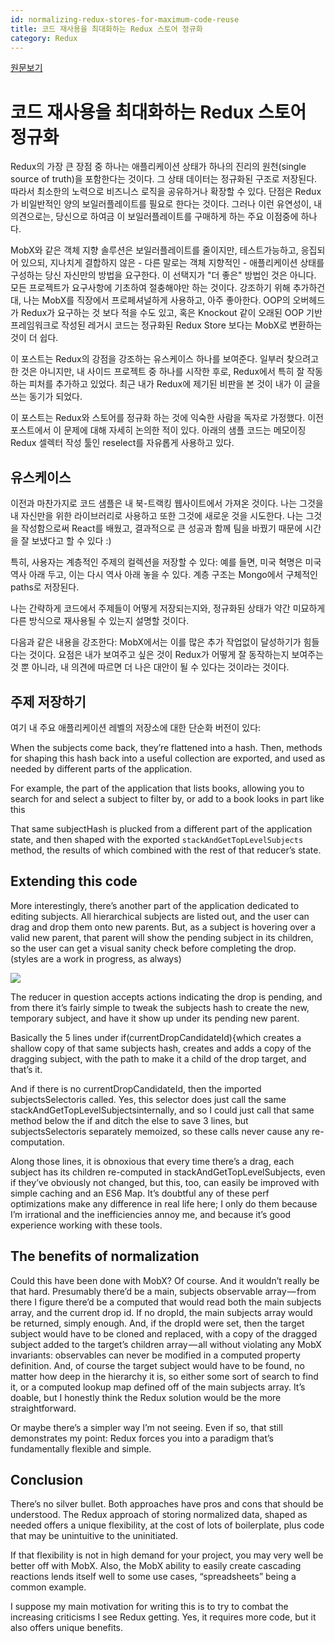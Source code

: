 ```yaml
---
id: normalizing-redux-stores-for-maximum-code-reuse
title: 코드 재사용을 최대화하는 Redux 스토어 정규화
category: Redux
---
```

[원문보기](https://medium.com/@adamrackis/normalizing-redux-stores-for-maximum-code-reuse-ae6e3844ae95#.beyrhslyz)

# 코드 재사용을 최대화하는 Redux 스토어 정규화

Redux의 가장 큰 장점 중 하나는 애플리케이션 상태가 하나의 진리의 원천(single source of truth)을 포함한다는 것이다. 그 상태 데이터는 정규화된 구조로 저장된다. 따라서 최소한의 노력으로 비즈니스 로직을 공유하거나 확장할 수 있다. 단점은 Redux가 비일반적인 양의 보일러플레이트를 필요로 한다는 것이다. 그러나 이런 유연성이, 내 의견으로는, 당신으로 하여금 이 보일러플레이트를 구매하게 하는 주요 이점중에 하나다.

MobX와 같은 객체 지향 솔루션은 보일러플레이트를 줄이지만, 테스트가능하고, 응집되어 있으되, 지나치게 결합하지 않은 - 다른 말로는 객체 지향적인 - 애플리케이션 상태를 구성하는 당신 자신만의 방법을 요구한다. 이 선택지가 "더 좋은" 방법인 것은 아니다. 모든 프로젝트가 요구사항에 기초하여 절충해야만 하는 것이다. 강조하기 위해 추가하건대, 나는 MobX를 직장에서 프로페셔널하게 사용하고, 아주 좋아한다. OOP의 오버헤드가 Redux가 요구하는 것 보다 적을 수도 있고, 혹은 Knockout 같이 오래된 OOP 기반 프레임워크로 작성된 레거시 코드는 정규화된 Redux Store 보다는 MobX로 변환하는 것이 더 쉽다.

이 포스트는 Redux의 강점을 강조하는 유스케이스 하나를 보여준다. 일부러 찾으려고 한 것은 아니지만, 내 사이드 프로젝트 중 하나를 시작한 후로, Redux에서 특히 잘 작동하는 피처를 추가하고 있었다. 최근 내가 Redux에 제기된 비판을 본 것이 내가 이 글을 쓰는 동기가 되었다.

이 포스트는 Redux와 스토어를 정규화 하는 것에 익숙한 사람을 독자로 가정했다. 이전 포스트에서 이 문제에 대해 자세히 논의한 적이 있다. 아래의 샘플 코드는 메모이징 Redux 셀렉터 작성 툴인 reselect를 자유롭게 사용하고 있다.

## 유스케이스

이전과 마찬가지로 코드 샘플은 내 북-트랙킹 웹사이트에서 가져온 것이다. 나는 그것을 내 자신만을 위한 라이브러리로 사용하고 또한 그것에 새로운 것을 시도한다. 나는 그것을 작성함으로써 React를 배웠고, 결과적으로 큰 성공과 함께 팀을 바꿨기 때문에 시간을 잘 보냈다고 할 수 있다 :)

특히, 사용자는 계층적인 주제의 컬렉션을 저장할 수 있다: 예를 들면, 미국 혁명은 미국 역사 아래 두고, 이는 다시 역사 아래 놓을 수 있다. 계층 구조는 Mongo에서 구체적인 paths로 저장된다.

나는 간략하게 코드에서 주제들이 어떻게 저장되는지와, 정규화된 상태가 약간 미묘하게 다른 방식으로 재사용될 수 있는지 설명할 것이다.

다음과 같은 내용을 강조한다: MobX에서는 이를 많은 추가 작업없이 달성하기가 힘들다는 것이다. 요점은 내가 보여주고 싶은 것이 Redux가 어떻게 잘 동작하는지 보여주는 것 뿐 아니라, 내 의견에 따르면 더 나은 대안이 될 수 있다는 것이라는 것이다.

## 주제 저장하기

여기 내 주요 애플리케이션 레벨의 저장소에 대한 단순화 버전이 있다:

<script src="https://gist.github.com/arackaf/289d7ba664a6e5f54e01ab4d29cb5884.js"></script>

When the subjects come back, they’re flattened into a hash. Then, methods for shaping this hash back into a useful collection are exported, and used as needed by different parts of the application.

For example, the part of the application that lists books, allowing you to search for and select a subject to filter by, or add to a book looks in part like this

<script src="https://gist.github.com/arackaf/f10cb1e850c241d93428f84d660d4813.js"></script>

That same subjectHash is plucked from a different part of the application state, and then shaped with the exported `stackAndGetTopLevelSubjects` method, the results of which combined with the rest of that reducer’s state.


## Extending this code

More interestingly, there’s another part of the application dedicated to editing subjects. All hierarchical subjects are listed out, and the user can drag and drop them onto new parents. But, as a subject is hovering over a valid new parent, that parent will show the pending subject in its children, so the user can get a visual sanity check before completing the drop. (styles are a work in progress, as always)

![](https://cdn-images-1.medium.com/max/800/1*1arwYSRMEDRTPm6K0wbvvQ.png)

The reducer in question accepts actions indicating the drop is pending, and from there it’s fairly simple to tweak the subjects hash to create the new, temporary subject, and have it show up under its pending new parent.

<script src="https://gist.github.com/arackaf/606aa0cab08b68d942686cd93b6818d8.js"></script>

Basically the 5 lines under if(currentDropCandidateId){which creates a shallow copy of that same subjects hash, creates and adds a copy of the dragging subject, with the path to make it a child of the drop target, and that’s it.

And if there is no currentDropCandidateId, then the imported subjectsSelectoris called. Yes, this selector does just call the same stackAndGetTopLevelSubjectsinternally, and so I could just call that same method below the if and ditch the else to save 3 lines, but subjectsSelectoris separately memoized, so these calls never cause any re-computation.

Along those lines, it is obnoxious that every time there’s a drag, each subject has its children re-computed in stackAndGetTopLevelSubjects, even if they’ve obviously not changed, but this, too, can easily be improved with simple caching and an ES6 Map. It’s doubtful any of these perf optimizations make any difference in real life here; I only do them because I’m irrational and the inefficiencies annoy me, and because it’s good experience working with these tools.

## The benefits of normalization

Could this have been done with MobX? Of course. And it wouldn’t really be that hard. Presumably there’d be a main, subjects observable array — from there I figure there’d be a computed that would read both the main subjects array, and the current drop id. If no dropId, the main subjects array would be returned, simply enough. And, if the dropId were set, then the target subject would have to be cloned and replaced, with a copy of the dragged subject added to the target’s children array — all without violating any MobX invariants: observables can never be modified in a computed property definition. And, of course the target subject would have to be found, no matter how deep in the hierarchy it is, so either some sort of search to find it, or a computed lookup map defined off of the main subjects array. It’s doable, but I honestly think the Redux solution would be the more straightforward.

Or maybe there’s a simpler way I’m not seeing. Even if so, that still demonstrates my point: Redux forces you into a paradigm that’s fundamentally flexible and simple.

## Conclusion

There’s no silver bullet. Both approaches have pros and cons that should be understood. The Redux approach of storing normalized data, shaped as needed offers a unique flexibility, at the cost of lots of boilerplate, plus code that may be unintuitive to the uninitiated.

If that flexibility is not in high demand for your project, you may very well be better off with MobX. Also, the MobX ability to easily create cascading reactions lends itself well to some use cases, “spreadsheets” being a common example.

I suppose my main motivation for writing this is to try to combat the increasing criticisms I see Redux getting. Yes, it requires more code, but it also offers unique benefits.
